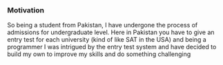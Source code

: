 ### Motivation

So being a student from Pakistan, I have undergone the process of admissions for undergraduate level. Here in Pakistan you have to give an entry test for each university (kind of like SAT in the USA) and being a programmer I was intrigued by the entry test system and have decided to build my own to improve my skills and do something challenging